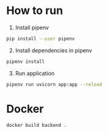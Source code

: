 # How to run

1. Install pipenv
```bash
pip install --user pipenv
```

2. Install dependencies in pipenv
```bash
pipenv install
```

3. Run application
```bash
pipenv run uvicorn app:app --reload
```

# Docker
```bash
docker build backend .
```
